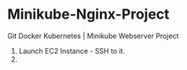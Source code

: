 # Minikube-Nginx-Project
Git Docker Kubernetes | Minikube Webserver Project

1. Launch EC2 Instance - SSH to it.
2. 

